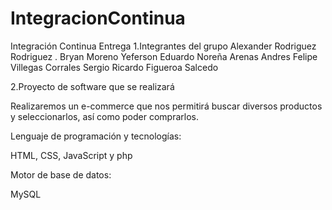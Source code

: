 # IntegracionContinua
Integración Continua Entrega
1.Integrantes del grupo
Alexander Rodriguez Rodriguez .
Bryan Moreno
Yeferson Eduardo Noreña Arenas
Andres Felipe Villegas Corrales
Sergio Ricardo Figueroa Salcedo

2.Proyecto de software que se realizará

Realizaremos un e-commerce que nos permitirá buscar diversos productos y seleccionarlos, así como poder comprarlos.

Lenguaje de programación y tecnologías:

HTML, CSS, JavaScript y php

Motor de base de datos:

MySQL

